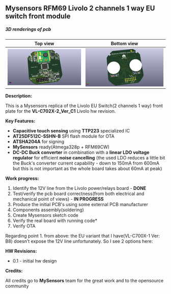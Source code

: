 ## Mysensors RFM69 Livolo 2 channels 1 way EU switch front module

##### 3D renderings of pcb

Top view | Bottom view
------------ | -------------
![Alt text](3d/renderings/livolo_2_channels_1_way_eu_switch_top.png?raw=true "top view") | ![Alt text](3d/renderings/livolo_2_channels_1_way_eu_switch_bottom.png?raw=true "bottom view")


**Description:**

This is a Mysensors replica of the Livolo EU Switch(2 channels 1 way) front plate for the **VL-C702X-2_Ver_C1** Livolo hw revision.

**Key Features:**

 - **Capacitive touch sensing** using **TTP223** specialized IC
 - **AT25DF512C-SSHN-B** SPI flash module for OTA
 - **ATSHA204A** for signing
 - **MySensors** ready(Atmega328p + RFM69CW)
 - **DC-DC Buck converter** in combination with a **linear LDO voltage regulator** for efficient **noise cancelling**
  (the used LDO reduces a little bit the Buck's converter current capability - down to 150mA from 600mA but this is not important as the whole board takes about 60mA at peak)

**Work progress:**
 1. Identify the 12V line from the Livolo power/relays board - **DONE**
 2. Test/verify the pcb board correctness(from both electrical and mechanical point of views) - **IN PROGRESS**
 3. Produce the initial PCB's using some external PCB manufacturer
 4. Components assembly(soldering)
 5. Create Mysensors sketch code
 6. Verify the real board with running code*
 7. Verify OTA

Regarding point 1. from above: the EU variant that I have(VL-C700X-1 Ver: B8) doesn't expose the 12V line unfortunately. So I see 2 options here:


**HW Revisions:**
 - 0.1 - initial hw design
 
**Credits:**
  
  All credits go to **MySensors** team for the great work and to the opensource community
